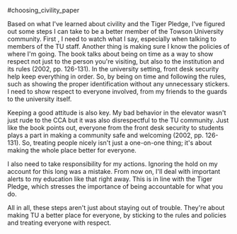 #choosing_civility_paper 

Based on what I've learned about civility and the Tiger Pledge, I've figured out some steps I can take to be a better member of the Towson University community. First , I need to watch what I say, especially when talking to members of the TU staff. Another thing is making sure I know the policies of where I'm going. The book talks about being on time as a way to show respect not just to the person you're visiting, but also to the institution and its rules (2002, pp. 126-131). In the university setting, front desk security help keep everything in order. So, by being on time and following the rules, such as showing the proper identification without any unnecessary stickers. I need to show respect to everyone involved, from my friends to the guards to the university itself.

Keeping a good attitude is also key. My bad behavior in the elevator wasn't just rude to the CCA but it was also disrespectful to the TU community. Just like the book points out, everyone from the front desk security to students plays a part in making a community safe and welcoming (2002, pp. 126-131). So, treating people nicely isn't just a one-on-one thing; it's about making the whole place better for everyone.

I also need to take responsibility for my actions. Ignoring the hold on my account for this long was a mistake. From now on, I'll deal with important alerts to my education like that right away. This is in line with the Tiger Pledge, which stresses the importance of being accountable for what you do.

All in all, these steps aren't just about staying out of trouble. They're about making TU a better place for everyone, by sticking to the rules and policies and treating everyone with respect.
